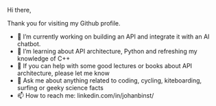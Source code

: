 Hi there, 

Thank you for visiting my Github profile.

- 🔭 I’m currently working on building an API and integrate it with an AI chatbot.
- 🌱 I’m learning about API architecture, Python and refreshing my knowledge of C++
- 🤔 If you can help with some good lectures or books about API architecture, please let me know
- 💬 Ask me about anything related to coding, cycling, kiteboarding, surfing or geeky science facts
- 📫 How to reach me: linkedin.com/in/johanbinst/

<!--
**JohanBinst/JohanBinst** is a ✨ _special_ ✨ repository because its `README.md` (this file) appears on your GitHub profile.

Here are some ideas to get you started:

- 🔭 I’m currently working on ...
- 🌱 I’m currently learning ...
- 👯 I’m looking to collaborate on ...
- 🤔 I’m looking for help with ...
- 💬 Ask me about ...
- 📫 How to reach me: ...
- 😄 Pronouns: ...
- ⚡ Fun fact: ...
-->
